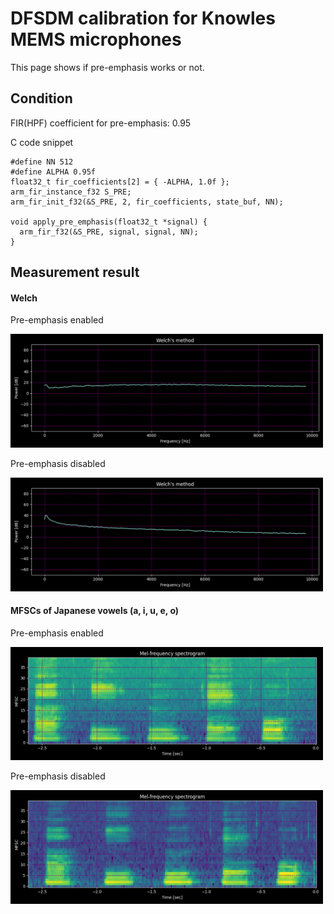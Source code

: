 # DFSDM calibration for Knowles MEMS microphones

This page shows if pre-emphasis works or not.

## Condition

FIR(HPF) coefficient for pre-emphasis: 0.95

C code snippet
```
#define NN 512
#define ALPHA 0.95f
float32_t fir_coefficients[2] = { -ALPHA, 1.0f };
arm_fir_instance_f32 S_PRE;
arm_fir_init_f32(&S_PRE, 2, fir_coefficients, state_buf, NN);

void apply_pre_emphasis(float32_t *signal) {
  arm_fir_f32(&S_PRE, signal, signal, NN);
}
```

## Measurement result

#### Welch

Pre-emphasis enabled

<img src="calibration/calibration_welch_pre_emphasis_on.png" width=500>

Pre-emphasis disabled

<img src="calibration/calibration_welch_pre_emphasis_off.png" width=500>

#### MFSCs of Japanese vowels (a, i, u, e, o)

Pre-emphasis enabled

<img src="calibration/calibration_mfscs_japanese_vowels_pre_emphasis_on.png" width=500>

Pre-emphasis disabled

<img src="calibration/calibration_mfscs_japanese_vowels_pre_emphasis_off.png" width=500>
